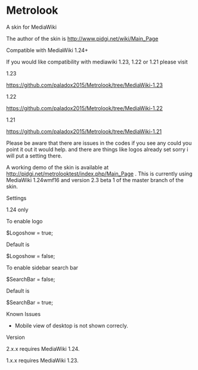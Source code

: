 Metrolook
=========

A skin for MediaWiki

The author of the skin is http://www.pidgi.net/wiki/Main_Page


Compatible with MediaWiki 1.24+

If you would like compatibility with mediawiki 1.23, 1.22 or 1.21 please visit 

1.23

https://github.com/paladox2015/Metrolook/tree/MediaWiki-1.23

1.22

https://github.com/paladox2015/Metrolook/tree/MediaWiki-1.22

1.21

https://github.com/paladox2015/Metrolook/tree/MediaWiki-1.21

Please be aware that there are issues in the codes if you see any could you point it out it would help. and there are things like logos already set sorry i will put a setting there.

A working demo of the skin is available at http://pidgi.net/metrolooktest/index.php/Main_Page . This is currently using MediaWiki 1.24wmf16 and version 2.3 beta 1 of the master branch of the skin.


Settings

1.24 only

To enable logo

$Logoshow = true;

Default is

$Logoshow = false;

To enable sidebar search bar

$SearchBar = false;

Default is

$SearchBar = true;

Known Issues

* Mobile view of desktop is not shown correcly.


Version

2.x.x requires MediaWiki 1.24.

1.x.x requires MediaWiki 1.23.

